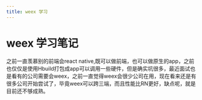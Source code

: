 ```yaml
---
title: weex 学习
---
```


# weex 学习笔记

之前一直羡慕别的前端会react native,既可以做前端，也可以做原生的app，之前也仅仅是使用Hbuild打包成app可以调用一些硬件，但是确实坑很多，最近面试也是看有的公司需要会weex，之前一直觉得weex会很少公司在用，现在看来还是有很多公司开始尝试了，毕竟weex可以跨三端，而且性能比RN更好，缺点呢，就是目前还不够成熟。

